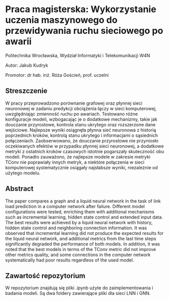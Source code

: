 # Praca magisterska: Wykorzystanie uczenia maszynowego do przewidywania ruchu sieciowego po awarii
Politechnika Wrocławska, Wydział Informatyki i Telekomunikacji W4N

Autor: Jakub Kudryk

Promotor: dr hab. inż. Róża Goścień, prof. uczelni
## Streszczenie
W pracy przeprowadzono porównanie grafowej oraz płynnej sieci neuronowej w zadaniu predykcji obciążenia łączy w sieci komputerowej, uwzględniając zmienność ruchu po awariach. Testowano różne konfiguracje modeli, wzbogacając je o dodatkowe mechanizmy, takie jak douczanie przyrostowe, kontrola stanu ukrytego oraz rozszerzone dane wejściowe. Najlepsze wyniki osiągnęła płynna sieć neuronowa z historią poprzednich kroków, kontrolą stanu ukrytego i informacjami o sąsiednich połączeniach.
Zaobserwowano, że douczanie przyrostowe nie przyniosło oczekiwanych efektów w przypadku płynnej sieci neuronowej, a dodatkowe metryki z ostatnich kroków czasowych istotnie pogarszały skuteczność obu modeli. Ponadto zauważono, że najlepsze modele w zakresie metryki TConv nie poprawiały innych metryk, a niektóre połączenia w sieci komputerowej systematycznie osiągały najsłabsze wyniki, niezależnie od użytego modelu.
## Abstract
The paper compares a graph and a liquid neural network in the task of link load prediction in a computer network after failure. Different model configurations were tested, enriching them with additional mechanisms such as incremental learning, hidden state control and extended input data. The best results were achieved by a liquid neural network with history, hidden state control and neighboring connection information.
It was observed that incremental learning did not produce the expected results for the liquid neural network, and additional metrics from the last time steps significantly degraded the performance of both models. In addition, it was noted that the best models in terms of the TConv metric did not improve other metrics quality, and some connections in the computer network systematically had poor results regardless of the used model.

## Zawartość repozytorium
W repozytorium znajdują się pliki .ipynb użyte do zaimplementowania i badania modeli. Są dwa foldery zawierające pliki dla sieci LNN i GNN.
